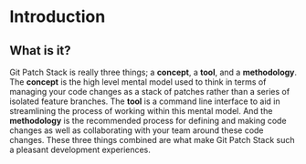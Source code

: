 # Introduction

## What is it?

Git Patch Stack is really three things; a **concept**, a **tool**, and a
**methodology**. The **concept** is the high level mental model used to think
in terms of managing your code changes as a stack of patches rather than a
series of isolated feature branches. The **tool** is a command line interface
to aid in streamlining the process of working within this mental model. And the
**methodology** is the recommended process for defining and making code changes
as well as collaborating with your team around these code changes. These three
things combined are what make Git Patch Stack such a pleasant development
experiences.
